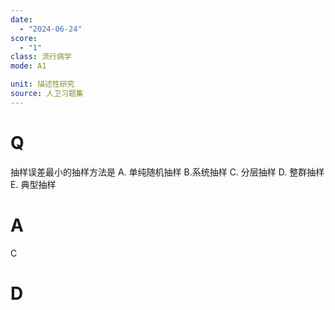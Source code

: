 ```yaml
---
date:
  - "2024-06-24"
score:
  - "1"
class: 流行病学
mode: A1

unit: 描述性研究
source: 人卫习题集
---
```



# Q
抽样误差最小的抽样方法是
A. 单纯随机抽样 
B.系统抽样
C. 分层抽样
D. 整群抽样 
E. 典型抽样

# A

C


# D
